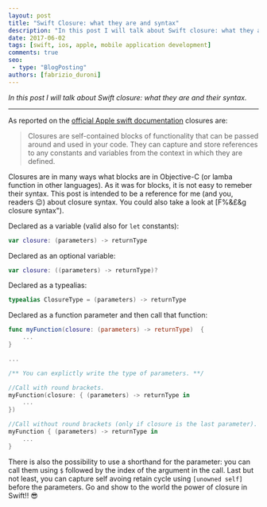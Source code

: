 ```yaml
---
layout: post
title: "Swift Closure: what they are and syntax"
description: "In this post I will talk about Swift closure: what they are and their syntax"
date: 2017-06-02
tags: [swift, ios, apple, mobile application development]
comments: true
seo:
 - type: "BlogPosting"
authors: [fabrizio_duroni]
---
```


*In this post I will talk about Swift closure: what they are and their syntax.*

---

As reported on the [official Apple swift documentation](https://developer.apple.com/library/content/documentation/Swift/Conceptual/Swift_Programming_Language/Functions.html#//apple_ref/doc/uid/TP40014097-CH10-ID158 "official Apple swift documentation") closures are: 

> Closures are self-contained blocks of functionality that can be passed around and used in your code. They can 
capture and store references to any constants and variables from the context in which they are defined.

Closures are in many ways what blocks are in Objective-C (or lamba function in other languages).
As it was for blocks, it is not easy to remeber their syntax. This post is intended to be a reference for me (and 
you, readers :wink:) about closure syntax. You could also take a look at [F$%&£&g closure syntax](http://fuckingclosuresyntax.com "F$%&£&g closure syntax").

Declared as a variable (valid also for `let` constants):

```swift
var closure: (parameters) -> returnType
```

Declared as an optional variable:

```swift
var closure: ((parameters) -> returnType)?
```

Declared as a typealias:

```swift
typealias ClosureType = (parameters) -> returnType
```

Declared as a function parameter and then call that function: 

```swift
func myFunction(closure: (parameters) -> returnType)  {
    ...
}

...

/** You can explictly write the type of parameters. **/

//Call with round brackets.
myFunction(closure: { (parameters) -> returnType in
    ...
})

//Call without round brackets (only if closure is the last parameter).
myFunction { (parameters) -> returnType in
    ...
}
```

There is also the possibility to use a shorthand for the parameter: you can call them using `$` followed by the index
 of the argument in the call. Last but not least, you can capture self avoing retain cycle using `[unowned self]` before the parameters.
Go and show to the world the power of closure in Swift!! :sunglasses:

